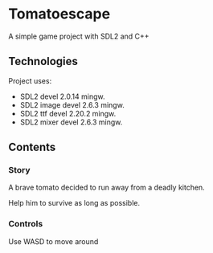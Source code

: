 # Tomatoescape
A simple game project with SDL2 and C++

## Technologies

Project uses:

- SDL2 devel 2.0.14 mingw.
- SDL2 image devel 2.6.3 mingw.
- SDL2 ttf devel 2.20.2 mingw.
- SDL2 mixer devel 2.6.3 mingw.

## Contents

### Story
A brave tomato decided to run away from a deadly kitchen.

Help him to survive as long as possible.

### Controls
Use WASD to move around
